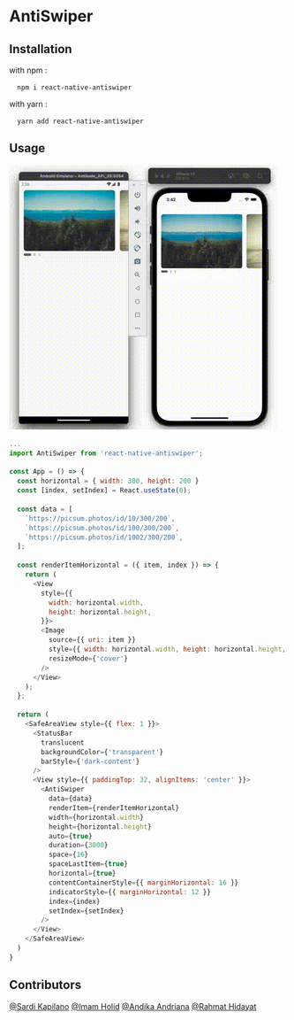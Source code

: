 # AntiSwiper

## Installation

with npm :

```shell
  npm i react-native-antiswiper
```

with yarn :

```shell
  yarn add react-native-antiswiper
```

## Usage

![assets/gif/antiswiper-h.gif](assets/gif/antiswiper-h.gif)

```javascript
...
import AntiSwiper from 'react-native-antiswiper';

const App = () => {
  const horizontal = { width: 300, height: 200 }
  const [index, setIndex] = React.useState(0);

  const data = [
    `https://picsum.photos/id/10/300/200`,
    `https://picsum.photos/id/100/300/200`,
    `https://picsum.photos/id/1002/300/200`,
  ];

  const renderItemHorizontal = ({ item, index }) => {
    return (
      <View
        style={{
          width: horizontal.width,
          height: horizontal.height,
        }}>
        <Image
          source={{ uri: item }}
          style={{ width: horizontal.width, height: horizontal.height, borderRadius: 8 }}
          resizeMode={'cover'}
        />
      </View>
    );
  };

  return (
    <SafeAreaView style={{ flex: 1 }}>
      <StatusBar
        translucent
        backgroundColor={'transparent'}
        barStyle={'dark-content'}
      />
      <View style={{ paddingTop: 32, alignItems: 'center' }}>
        <AntiSwiper
          data={data}
          renderItem={renderItemHorizontal}
          width={horizontal.width}
          height={horizontal.height}
          auto={true}
          duration={3000}
          space={16}
          spaceLastItem={true}
          horizontal={true}
          contentContainerStyle={{ marginHorizontal: 16 }}
          indicatorStyle={{ marginHorizontal: 12 }}
          index={index}
          setIndex={setIndex}
        />
      </View>
    </SafeAreaView>
  )
}
```

## Contributors

[@Sardi Kapilano](https://www.github.com/sardik) [@Imam Holid](https://www.github.com/im-holid) [@Andika Andriana](https://www.github.com/andika-andriana) [@Rahmat Hidayat](https://www.github.com/rahmat1929)
